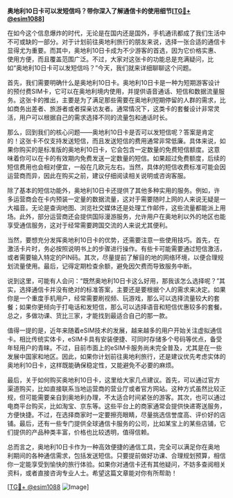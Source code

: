 **奥地利10日卡可以发短信吗？带你深入了解通信卡的使用细节[[TG💪+ @esim1088](https://t.me/s/esim1088)]**

在如今这个信息爆炸的时代，无论是在国内还是国外，手机通讯都成了我们生活中不可或缺的一部分。对于计划前往奥地利旅行的朋友来说，选择一张合适的通信卡显得尤为重要。而其中，奥地利10日卡成为不少游客的首选，因为它价格实惠、使用方便，而且覆盖范围广泛。不过，大家对这张卡的功能总是充满疑问，比如“奥地利10日卡可以发短信吗？”今天，我们就来详细聊聊这个问题。

首先，我们需要明确什么是奥地利10日卡。奥地利10日卡是一种为短期游客设计的预付费SIM卡，它可以在奥地利境内使用，并提供语音通话、短信和数据流量服务。这张卡的推出，主要是为了满足那些需要在奥地利短期停留的人群的需求，比如商务出差者、旅游者或者探亲访友者。通常情况下，这类卡的套餐设计非常灵活，用户可以根据自己的需求选择不同的流量包和通话时长。

那么，回到我们的核心问题——奥地利10日卡是否可以发短信呢？答案是肯定的！这张卡不仅支持发送短信，而且发送短信的费用通常非常低廉。具体来说，如果你购买的是标准版的奥地利10日卡，它会包含一定数量的免费短信额度。这意味着你可以在卡的有效期内免费发送一定数量的短信。如果超过免费额度，后续的短信费用也会相对便宜，一般在几欧元左右。当然，具体的短信收费标准可能会因运营商而异，因此在购买之前，建议仔细阅读相关说明或咨询客服。

除了基本的短信功能外，奥地利10日卡还提供了其他多种实用的服务。例如，许多运营商会在卡内预装一定量的数据流量，这对于需要随时上网的人来说无疑是一大福音。无论是查询地图、浏览社交媒体还是处理工作邮件，这些流量都能派上用场。此外，部分运营商还会提供国际漫游服务，允许用户在奥地利以外的地区也能享受通信服务，这对于经常需要跨国交流的人来说尤其便利。

当然，要想充分发挥奥地利10日卡的优势，还需要注意一些使用技巧。首先，在激活卡片时，务必按照说明书上的步骤进行操作。有些卡可能需要通过短信激活，或者需要输入特定的PIN码。其次，尽量提前了解目的地的网络环境，以便合理规划流量使用。最后，记得定期检查余额，避免因欠费而导致服务中断。

说到这里，可能有人会问：“既然奥地利10日卡这么好用，那我该怎么选择呢？”其实，选择通信卡并没有绝对的标准答案，主要还是要根据个人的需求来决定。如果你是一个重度手机用户，经常需要刷视频、玩游戏，那么可以选择流量较大的套餐；如果你更倾向于打电话和发短信，那么可以选择语音和短信优惠较多的套餐。总之，多做功课、货比三家，才能找到最适合自己的那一款。

值得一提的是，近年来随着eSIM技术的发展，越来越多的用户开始关注虚拟通信卡。相比传统实体卡，eSIM卡具有安装便捷、可同时存储多个号码等优点，备受年轻用户的青睐。不过，目前市面上的eSIM卡服务尚未完全普及，尤其是在一些发展中国家和地区。因此，如果你计划前往奥地利旅行，还是建议优先考虑实体的奥地利10日卡，这样既能确保稳定性，又能避免不必要的麻烦。

最后，关于如何购买奥地利10日卡，这里给大家几点建议。首先，可以通过官方渠道购买，比如直接联系当地运营商的营业厅或者官方网站。这种方式虽然比较正规，但可能需要亲自到奥地利办理，不太适合时间紧张的游客。其次，也可以通过电商平台购买，比如淘宝、京东等。这些平台上的商家通常会提供快递寄送服务，方便快捷。不过，在选择商家时一定要擦亮眼睛，尽量挑选信誉度高、评价好的店铺。最后，还有一些专门提供全球通信卡服务的公司，比如某宝上的某些店铺，它们提供的产品种类丰富，价格也比较透明，值得信赖。

总而言之，奥地利10日卡作为一种高效便捷的通信工具，完全可以满足你在奥地利期间的各种通信需求，包括发送短信。只要提前做好功课、合理规划预算，相信你一定能享受到愉快的旅行体验。如果你对通信卡还有其他疑问，不妨多查阅相关资料，或者直接咨询专业人士。希望这篇文章能对你有所帮助！

[[TG💪+ @esim1088](https://t.me/s/esim1088) ![Image](https://i.postimg.cc/4NQfJmqS/Snipaste-2025-05-13-00-14-12.png)]